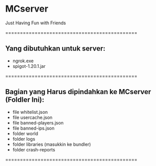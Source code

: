 # MCserver
Just Having Fun with Friends

=============================================
## Yang dibutuhkan untuk server:
- ngrok.exe
- spigot-1.20.1.jar

=============================================

## Bagian yang Harus dipindahkan ke MCserver (Foldler Ini):
- file whitelist.json
- file usercache.json
- file banned-players.json
- file banned-ips.json
- folder world
- folder logs
- folder libraries (masukkin ke bundler)
- folder crash-reports

=============================================

